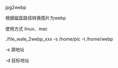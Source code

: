 jpg2webp

根据磁盘路径转换图片为webp

使用方式 linux、mac

./file_wale_2webp_xxx -s /home/pic -t /home/webp

-s 源地址

-d 目标地址
